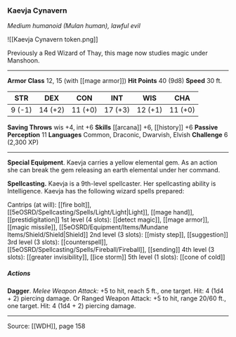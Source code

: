 ### Kaevja Cynavern
_Medium humanoid (Mulan human), lawful evil_

![[Kaevja Cynavern token.png]]

Previously a Red Wizard of Thay, this mage now studies magic under Manshoon.






---

**Armor Class** 12, 15 (with [[mage armor]])
**Hit Points** 40 (9d8)
**Speed** 30 ft.

| STR     | DEX     | CON     | INT     | WIS     | CHA     |
|---------|---------|---------|---------|---------|---------|
| 9 (-1) | 14 (+2) | 11 (+0) | 17 (+3) | 12 (+1) | 11 (+0) |

**Saving Throws** wis +4, int +6
**Skills** [[arcana]] +6, [[history]] +6
**Passive Perception** 11
**Languages** Common, Draconic, Dwarvish, Elvish
**Challenge** 6 (2,300 XP)

---

**Special Equipment**. Kaevja carries a yellow elemental gem. As an action she can break the gem releasing an earth elemental under her command.

**Spellcasting.** Kaevja is a 9th-level spellcaster. Her spellcasting ability is Intelligence. Kaevja has the following wizard spells prepared:

Cantrips (at will): [[fire bolt]], [[5eOSRD/Spellcasting/Spells/Light/Light|Light]], [[mage hand]], [[prestidigitation]]
1st level (4 slots): [[detect magic]], [[mage armor]], [[magic missile]], [[5eOSRD/Equipment/Items/Mundane Items/Shield/Shield|Shield]]
2nd level (3 slots): [[misty step]], [[suggestion]]
3rd level (3 slots): [[counterspell]], [[5eOSRD/Spellcasting/Spells/Fireball/Fireball]], [[sending]]
4th level (3 slots): [[greater invisibility]], [[ice storm]]
5th level (1 slots): [[cone of cold]]

##### Actions
**Dagger**. _Melee Weapon Attack:_ +5 to hit, reach 5 ft., one target. Hit: 4 (1d4 + 2) piercing damage. Or Ranged Weapon Attack: +5 to hit, range 20/60 ft., one target. Hit: 4 (1d4 + 2) piercing damage.


---

Source: [[WDH]], page 158